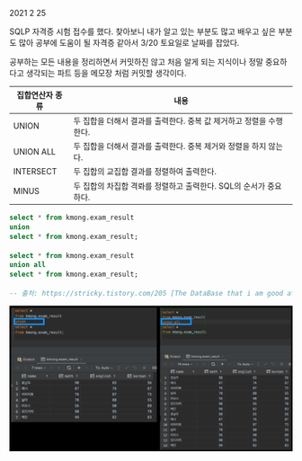 2021 2 25

SQLP 자격증 시험 접수를 했다.
찾아보니 내가 알고 있는 부분도 많고
배우고 싶은 부분도 많아 공부에 도움이 될 자격증 같아서
3/20 토요일로 날짜를 잡았다.

공부하는 모든 내용을 정리하면서 커밋하진 않고
처음 알게 되는 지식이나 정말 중요하다고 생각되는 파트 등을
메모장 처럼 커밋할 생각이다.


|집합연산자 종류|내용|
|------|---|
|UNION|두 집합을 더해서 결과를 출력한다. 중복 값 제거하고 정렬을 수행한다.|
|UNION ALL|두 집합을 더해서 결과를 출력한다. 중복 제거와 정렬을 하지 않는다.|
|INTERSECT|두 집합의 교집합 결과를 정렬하여 출력한다.|
|MINUS|두 집합의 차집합 격롸를 정렬하고 출력한다. SQL의 순서가 중요하다.|

```sql
select * from kmong.exam_result 
union
select * from kmong.exam_result;

select * from kmong.exam_result
union all
select * from kmong.exam_result;

-- 출처: https://stricky.tistory.com/205 [The DataBase that i am good at]

```
![select_union](/Image/select_union.png)
